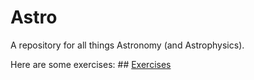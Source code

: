 # Astro
A repository for all things Astronomy (and Astrophysics).

Here are some exercises: ## [Exercises](./Exercises )
